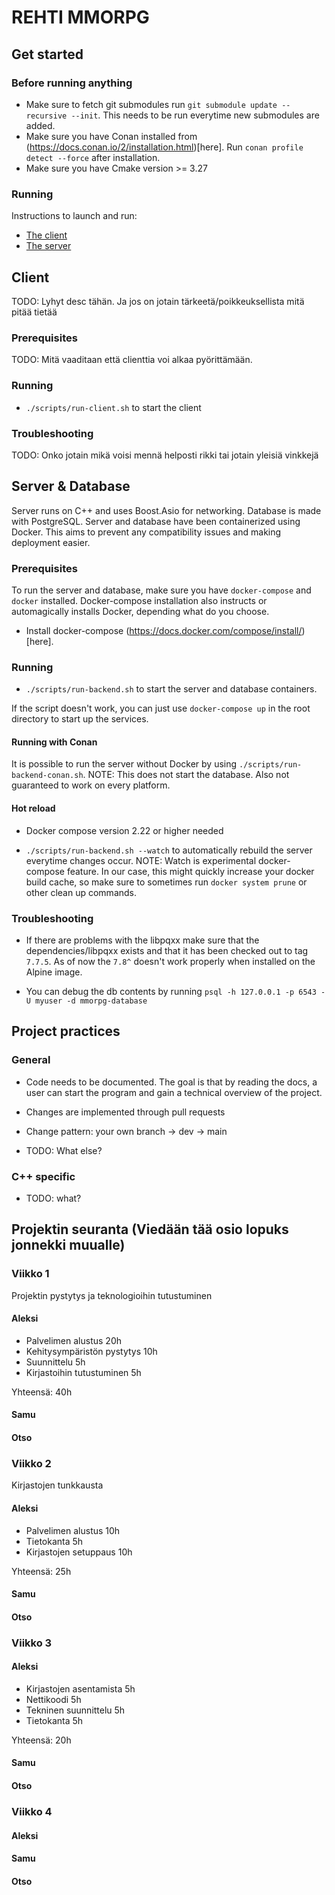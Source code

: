 # REHTI MMORPG

## Get started

### Before running anything

- Make sure to fetch git submodules run `git submodule update --recursive --init`. This needs to be run everytime new submodules are added.
- Make sure you have Conan installed from (https://docs.conan.io/2/installation.html)[here]. Run `conan profile detect --force` after installation.
- Make sure you have Cmake version >= 3.27

### Running

Instructions to launch and run:

- [The client](#client-pre)
- [The server](#server-pre)

## Client

TODO: Lyhyt desc tähän. Ja jos on jotain tärkeetä/poikkeuksellista mitä pitää tietää

### <a name="client-pre"></a>Prerequisites

TODO: Mitä vaaditaan että clienttia voi alkaa pyörittämään.

### Running

- `./scripts/run-client.sh` to start the client

### Troubleshooting

TODO: Onko jotain mikä voisi mennä helposti rikki tai jotain yleisiä vinkkejä

## Server & Database

Server runs on C++ and uses Boost.Asio for networking. Database is made with PostgreSQL. Server and database have been containerized using Docker. This aims to prevent any compatibility issues and making deployment easier.

### <a name="server-pre"></a>Prerequisites

To run the server and database, make sure you have `docker-compose` and `docker` installed. Docker-compose installation also instructs or automagically installs Docker, depending what do you choose.

- Install docker-compose (https://docs.docker.com/compose/install/)[here].

### Running

- `./scripts/run-backend.sh` to start the server and database containers.

If the script doesn't work, you can just use `docker-compose up` in the root directory to start up the services.

#### Running with Conan

It is possible to run the server without Docker by using `./scripts/run-backend-conan.sh`. NOTE: This does not start the database. Also not guaranteed to work on every platform.

#### Hot reload

- Docker compose version 2.22 or higher needed

- `./scripts/run-backend.sh --watch` to automatically rebuild the server everytime changes occur. NOTE: Watch is experimental docker-compose feature. In our case, this might quickly increase your docker build cache, so make sure to sometimes run `docker system prune` or other clean up commands.

### Troubleshooting

- If there are problems with the libpqxx make sure that the dependencies/libpqxx exists and that it has been checked out to tag `7.7.5`. As of now the `7.8^` doesn't work properly when installed on the Alpine image.

- You can debug the db contents by running `psql -h 127.0.0.1 -p 6543 -U myuser -d mmorpg-database`

## Project practices

### General

- Code needs to be documented. The goal is that by reading the docs, a user can start the program and gain a technical overview of the project.

- Changes are implemented through pull requests

- Change pattern: your own branch -> dev -> main

- TODO: What else?

### C++ specific

- TODO: what?

## Projektin seuranta (Viedään tää osio lopuks jonnekki muualle)

### Viikko 1

Projektin pystytys ja teknologioihin tutustuminen

#### Aleksi

- Palvelimen alustus 20h
- Kehitysympäristön pystytys 10h
- Suunnittelu 5h
- Kirjastoihin tutustuminen 5h

Yhteensä: 40h

#### Samu

#### Otso

### Viikko 2

Kirjastojen tunkkausta

#### Aleksi

- Palvelimen alustus 10h
- Tietokanta 5h
- Kirjastojen setuppaus 10h

Yhteensä: 25h

#### Samu

#### Otso

### Viikko 3

#### Aleksi

- Kirjastojen asentamista 5h
- Nettikoodi 5h
- Tekninen suunnittelu 5h
- Tietokanta 5h

Yhteensä: 20h

#### Samu

#### Otso

### Viikko 4

#### Aleksi

#### Samu

#### Otso
